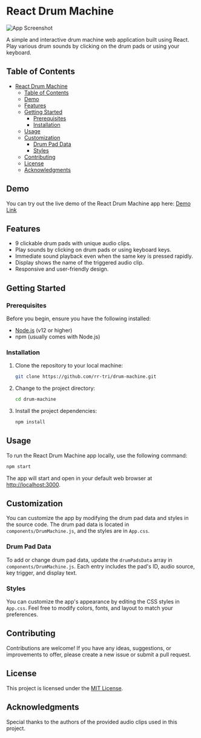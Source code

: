 # React Drum Machine

![App Screenshot](./Screenshot.png)

A simple and interactive drum machine web application built using React. Play various drum sounds by clicking on the drum pads or using your keyboard.

## Table of Contents

- [React Drum Machine](#react-drum-machine)
  - [Table of Contents](#table-of-contents)
  - [Demo](#demo)
  - [Features](#features)
  - [Getting Started](#getting-started)
    - [Prerequisites](#prerequisites)
    - [Installation](#installation)
  - [Usage](#usage)
  - [Customization](#customization)
    - [Drum Pad Data](#drum-pad-data)
    - [Styles](#styles)
  - [Contributing](#contributing)
  - [License](#license)
  - [Acknowledgments](#acknowledgments)

## Demo

You can try out the live demo of the React Drum Machine app here: [Demo Link](https://your-demo-link-here.com)

## Features

- 9 clickable drum pads with unique audio clips.
- Play sounds by clicking on drum pads or using keyboard keys.
- Immediate sound playback even when the same key is pressed rapidly.
- Display shows the name of the triggered audio clip.
- Responsive and user-friendly design.

## Getting Started

### Prerequisites

Before you begin, ensure you have the following installed:

- [Node.js](https://nodejs.org/) (v12 or higher)
- npm (usually comes with Node.js)

### Installation

1. Clone the repository to your local machine:

   ```bash
   git clone https://github.com/rr-tri/drum-machine.git
   ```

2. Change to the project directory:

   ```bash
   cd drum-machine
   ```

3. Install the project dependencies:

   ```bash
   npm install
   ```

## Usage

To run the React Drum Machine app locally, use the following command:

```bash
npm start
```

The app will start and open in your default web browser at [http://localhost:3000](http://localhost:3000).

## Customization

You can customize the app by modifying the drum pad data and styles in the source code. The drum pad data is located in `components/DrumMachine.js`, and the styles are in `App.css`.

### Drum Pad Data

To add or change drum pad data, update the `drumPadsData` array in `components/DrumMachine.js`. Each entry includes the pad's ID, audio source, key trigger, and display text.

### Styles

You can customize the app's appearance by editing the CSS styles in `App.css`. Feel free to modify colors, fonts, and layout to match your preferences.

## Contributing

Contributions are welcome! If you have any ideas, suggestions, or improvements to offer, please create a new issue or submit a pull request.

## License

This project is licensed under the [MIT License](LICENSE).

## Acknowledgments

Special thanks to the authors of the provided audio clips used in this project.
